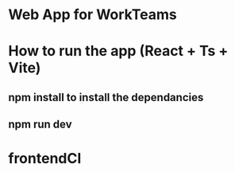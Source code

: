 # Web App for WorkTeams

# How to run the app (React + Ts + Vite)

## npm install to install the dependancies
## npm run dev
# frontendCI
